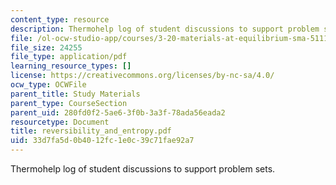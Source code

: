 ```yaml
---
content_type: resource
description: Thermohelp log of student discussions to support problem sets.
file: /ol-ocw-studio-app/courses/3-20-materials-at-equilibrium-sma-5111-fall-2003/33d7fa5d0b4012fc1e0c39c71fae92a7_reversibility_and_entropy.pdf
file_size: 24255
file_type: application/pdf
learning_resource_types: []
license: https://creativecommons.org/licenses/by-nc-sa/4.0/
ocw_type: OCWFile
parent_title: Study Materials
parent_type: CourseSection
parent_uid: 280fd0f2-5ae6-3f0b-3a3f-78ada56eada2
resourcetype: Document
title: reversibility_and_entropy.pdf
uid: 33d7fa5d-0b40-12fc-1e0c-39c71fae92a7
---
```

Thermohelp log of student discussions to support problem sets.
